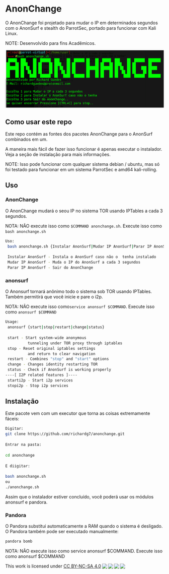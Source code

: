 # AnonChange

O AnonChange foi projetado para mudar o IP em determinados segundos com o AnonSurf e stealth do ParrotSec, portado para funcionar com Kali Linux.

NOTE: Desenvolvido para fins Acadêmicos.

![alt text](https://github.com/richardg7/anonchange/blob/main/anonchange.png?raw=true)

## Como usar este repo

Este repo contém as fontes dos pacotes AnonChange para o AnonSurf combinados em um.

A maneira mais fácil de fazer isso funcionar é apenas executar o instalador. Veja a seção de instalação para mais informações.

NOTE: Isso pode funcionar com qualquer sistema debian / ubuntu, mas só foi testado para funcionar em um sistema ParrotSec e amd64 kali-rolling.

## Uso

### AnonChange
O AnonChange mudará o seou IP no sistema TOR usando IPTables a cada 3 segundos.

NOTA: NÃO execute isso como ```$COMMAND anonchange.sh```. Execute isso como ```bash anonchange.sh```

```bash
Uso:
 bash anonchange.sh {Instalar AnonSurf|Mudar IP AnonSurf|Parar IP AnonSurf}

 Instalar AnonSurf - Instala o AnonSurf caso não o  tenha instalado
 Mudar IP AnonSurf - Muda o IP do AnonSurf a cada 3 segundos
 Parar IP AnonSurf - Sair do AnonChange
```

### anonsurf
O Anonsurf tornará anônimo todo o sistema sob TOR usando IPTables. Também permitirá que você inicie e pare o i2p.

NOTA: NÃO execute isso como```service anonsurf $COMMAND```. Execute isso como ```anonsurf $COMMAND```

```bash
Usage:
 anonsurf {start|stop|restart|change|status}

 start - Start system-wide anonymous
          tunneling under TOR proxy through iptables
 stop - Reset original iptables settings
          and return to clear navigation
 restart - Combines "stop" and "start" options
 change - Changes identity restarting TOR 
 status - Check if AnonSurf is working properly
----[ I2P related features ]----
 starti2p - Start i2p services
 stopi2p - Stop i2p services
```

## Instalação
Este pacote vem com um executor que torna as coisas extremamente fáceis:

```bash
Digitar:
git clone https://github.com/richardg7/anonchange.git

Entrar na pasta:

cd anonchange

E diigitar:

bash anonchange.sh
ou
./anonchange.sh
```

Assim que o instalador estiver concluído, você poderá usar os módulos anonsurf e pandora.

### Pandora
O Pandora substitui automaticamente a RAM quando o sistema é desligado. O Pandora também pode ser executado manualmente:

```bash
pandora bomb
```

NOTA: NÃO execute isso como service anonsurf $COMMAND. Execute isso como anonsurf $COMMAND

<p xmlns:cc="http://creativecommons.org/ns#" >This work is licensed under <a href="http://creativecommons.org/licenses/by-nc-sa/4.0/?ref=chooser-v1" target="_blank" rel="license noopener noreferrer" style="display:inline-block;">CC BY-NC-SA 4.0<img style="height:22px!important;margin-left:3px;vertical-align:text-bottom;" src="https://mirrors.creativecommons.org/presskit/icons/cc.svg?ref=chooser-v1"><img style="height:22px!important;margin-left:3px;vertical-align:text-bottom;" src="https://mirrors.creativecommons.org/presskit/icons/by.svg?ref=chooser-v1"><img style="height:22px!important;margin-left:3px;vertical-align:text-bottom;" src="https://mirrors.creativecommons.org/presskit/icons/nc.svg?ref=chooser-v1"><img style="height:22px!important;margin-left:3px;vertical-align:text-bottom;" src="https://mirrors.creativecommons.org/presskit/icons/sa.svg?ref=chooser-v1"></a></p>

